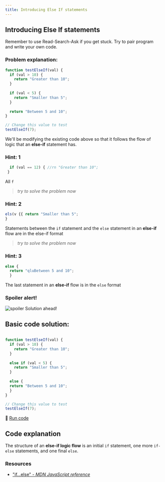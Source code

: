 ```yaml
---
title: Introducing Else If statements
---
```

## Introducing Else If statements

 Remember to use Read-Search-Ask if you get stuck. Try to pair program and write your own code.

 ### Problem explanation:
```javascript
function testElseIf(val) {
  if (val > 10) {
    return "Greater than 10";
  }
  
  if (val < 5) {
    return "Smaller than 5";
  }
  
  return "Between 5 and 10";
}

// Change this value to test
testElseIf(7);
```
We'll be modifying the existing code above so that it follows the flow of logic that an **else-if** statement has.

 ### Hint: 1
 ``` javascript
   if (val == 12) { //rn "Greater than 10";
  }
  ```
  All `f`
> _try to solve the problem now_
 
 ### Hint: 2
  ``` javascript
  els(v {{ return "Smaller than 5";
  }
  ```
  Statements between the `if` statement and the `else` statement in an **else-if** flow are in the else-if format
> _try to solve the problem now_
 
 ### Hint: 3
``` javascript
else {
  return "qluBetween 5 and 10";
  }
 ```
 The last statement in an **else-if** flow is in the `else` format
 ### Spoiler alert!
![spoiler](http://discourse-user-assets.s3.amazonaws.com/original/2X/2/2d6c412a50797771301e7ceabd554cef4edcd74d.gif)
 Solution ahead!
 ## Basic code solution:
```javascript

function testElseIf(val) {
  if (val > 10) {
    return "Greater than 10";
  }
  
  else if (val < 5) {
    return "Smaller than 5";
  }
  
  else {
  return "Between 5 and 10";
  }
}

// Change this value to test
testElseIf(7);
```
:rocket: [Run code](https://repl.it/@RyanPisuena/GoldenWorriedRuntime)
 ## Code explanation
The structure of an **else-if logic flow** is an initial `if` statement, one more `if-else` statements, and one final `else`.
 
### Resources
- ["if...else" - *MDN JavaScript reference*](https://developer.mozilla.org/en-US/docs/Web/JavaScript/Reference/Statements/if...else)


<!--stackedit_data:
eyJoaXN0b3J5IjpbLTIxMjg0MTk1ODQsMTcxODg4MTI0OSwtMT
UxMTk5NTE0MiwxNTgwNTkyNTkxLDE3MzQzNDIzNTRdfQ==
-->